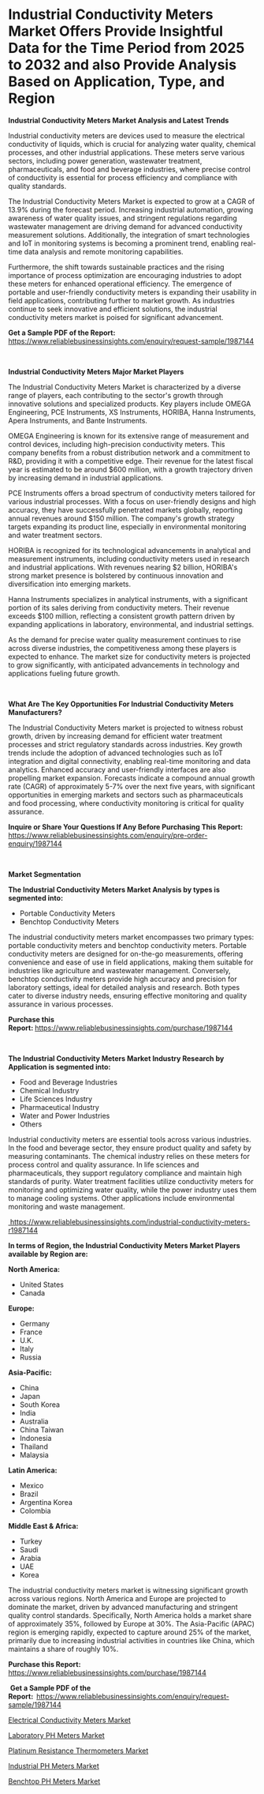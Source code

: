 <p><h1>Industrial Conductivity Meters Market Offers Provide Insightful Data for the Time Period from 2025 to 2032 and also Provide Analysis Based on Application, Type, and Region</h1></p><p><strong>Industrial Conductivity Meters Market Analysis and Latest Trends</strong></p>
<p><p>Industrial conductivity meters are devices used to measure the electrical conductivity of liquids, which is crucial for analyzing water quality, chemical processes, and other industrial applications. These meters serve various sectors, including power generation, wastewater treatment, pharmaceuticals, and food and beverage industries, where precise control of conductivity is essential for process efficiency and compliance with quality standards.</p><p>The Industrial Conductivity Meters Market is expected to grow at a CAGR of 13.9% during the forecast period. Increasing industrial automation, growing awareness of water quality issues, and stringent regulations regarding wastewater management are driving demand for advanced conductivity measurement solutions. Additionally, the integration of smart technologies and IoT in monitoring systems is becoming a prominent trend, enabling real-time data analysis and remote monitoring capabilities. </p><p>Furthermore, the shift towards sustainable practices and the rising importance of process optimization are encouraging industries to adopt these meters for enhanced operational efficiency. The emergence of portable and user-friendly conductivity meters is expanding their usability in field applications, contributing further to market growth. As industries continue to seek innovative and efficient solutions, the industrial conductivity meters market is poised for significant advancement.</p></p>
<p><strong>Get a Sample PDF of the Report:&nbsp;</strong> <a href="https://www.reliablebusinessinsights.com/enquiry/request-sample/1987144?utm_campaign=1877&utm_medium=2&utm_source=Github&utm_content=ia&utm_term=20022025&utm_id=industrial-conductivity-meters">https://www.reliablebusinessinsights.com/enquiry/request-sample/1987144</a></p>
<p>&nbsp;</p>
<p><strong>Industrial Conductivity Meters Major Market Players</strong></p>
<p><p>The Industrial Conductivity Meters Market is characterized by a diverse range of players, each contributing to the sector's growth through innovative solutions and specialized products. Key players include OMEGA Engineering, PCE Instruments, XS Instruments, HORIBA, Hanna Instruments, Apera Instruments, and Bante Instruments.</p><p>OMEGA Engineering is known for its extensive range of measurement and control devices, including high-precision conductivity meters. This company benefits from a robust distribution network and a commitment to R&D, providing it with a competitive edge. Their revenue for the latest fiscal year is estimated to be around $600 million, with a growth trajectory driven by increasing demand in industrial applications.</p><p>PCE Instruments offers a broad spectrum of conductivity meters tailored for various industrial processes. With a focus on user-friendly designs and high accuracy, they have successfully penetrated markets globally, reporting annual revenues around $150 million. The company's growth strategy targets expanding its product line, especially in environmental monitoring and water treatment sectors.</p><p>HORIBA is recognized for its technological advancements in analytical and measurement instruments, including conductivity meters used in research and industrial applications. With revenues nearing $2 billion, HORIBA's strong market presence is bolstered by continuous innovation and diversification into emerging markets.</p><p>Hanna Instruments specializes in analytical instruments, with a significant portion of its sales deriving from conductivity meters. Their revenue exceeds $100 million, reflecting a consistent growth pattern driven by expanding applications in laboratory, environmental, and industrial settings.</p><p>As the demand for precise water quality measurement continues to rise across diverse industries, the competitiveness among these players is expected to enhance. The market size for conductivity meters is projected to grow significantly, with anticipated advancements in technology and applications fueling future growth.</p></p>
<p>&nbsp;</p>
<p><strong>What Are The Key Opportunities For Industrial Conductivity Meters Manufacturers?</strong></p>
<p><p>The Industrial Conductivity Meters market is projected to witness robust growth, driven by increasing demand for efficient water treatment processes and strict regulatory standards across industries. Key growth trends include the adoption of advanced technologies such as IoT integration and digital connectivity, enabling real-time monitoring and data analytics. Enhanced accuracy and user-friendly interfaces are also propelling market expansion. Forecasts indicate a compound annual growth rate (CAGR) of approximately 5-7% over the next five years, with significant opportunities in emerging markets and sectors such as pharmaceuticals and food processing, where conductivity monitoring is critical for quality assurance.</p></p>
<p><strong>Inquire or Share Your Questions If Any Before Purchasing This Report:</strong> <a href="https://www.reliablebusinessinsights.com/enquiry/pre-order-enquiry/1987144?utm_campaign=1877&utm_medium=2&utm_source=Github&utm_content=ia&utm_term=20022025&utm_id=industrial-conductivity-meters">https://www.reliablebusinessinsights.com/enquiry/pre-order-enquiry/1987144</a></p>
<p>&nbsp;</p>
<p><strong>Market Segmentation</strong></p>
<p><strong>The Industrial Conductivity Meters Market Analysis by types is segmented into:</strong></p>
<p><ul><li>Portable Conductivity Meters</li><li>Benchtop Conductivity Meters</li></ul></p>
<p><p>The industrial conductivity meters market encompasses two primary types: portable conductivity meters and benchtop conductivity meters. Portable conductivity meters are designed for on-the-go measurements, offering convenience and ease of use in field applications, making them suitable for industries like agriculture and wastewater management. Conversely, benchtop conductivity meters provide high accuracy and precision for laboratory settings, ideal for detailed analysis and research. Both types cater to diverse industry needs, ensuring effective monitoring and quality assurance in various processes.</p></p>
<p><strong>Purchase this Report:&nbsp;</strong><a href="https://www.reliablebusinessinsights.com/purchase/1987144?utm_campaign=1877&utm_medium=2&utm_source=Github&utm_content=ia&utm_term=20022025&utm_id=industrial-conductivity-meters">https://www.reliablebusinessinsights.com/purchase/1987144</a></p>
<p>&nbsp;</p>
<p><strong>The Industrial Conductivity Meters Market Industry Research by Application is segmented into:</strong></p>
<p><ul><li>Food and Beverage Industries</li><li>Chemical Industry</li><li>Life Sciences Industry</li><li>Pharmaceutical Industry</li><li>Water and Power Industries</li><li>Others</li></ul></p>
<p><p>Industrial conductivity meters are essential tools across various industries. In the food and beverage sector, they ensure product quality and safety by measuring contaminants. The chemical industry relies on these meters for process control and quality assurance. In life sciences and pharmaceuticals, they support regulatory compliance and maintain high standards of purity. Water treatment facilities utilize conductivity meters for monitoring and optimizing water quality, while the power industry uses them to manage cooling systems. Other applications include environmental monitoring and waste management.</p></p>
<p><a href="https://www.reliablebusinessinsights.com/industrial-conductivity-meters-r1987144?utm_campaign=1877&utm_medium=2&utm_source=Github&utm_content=ia&utm_term=20022025&utm_id=industrial-conductivity-meters">&nbsp;https://www.reliablebusinessinsights.com/industrial-conductivity-meters-r1987144</a></p>
<p><strong>In terms of Region, the Industrial Conductivity Meters Market Players available by Region are:</strong></p>
<p>
    <p> <strong> North America: </strong>
        <ul>
            <li>United States</li>
            <li>Canada</li>
        </ul>
        </p> 
    <p> <strong> Europe: </strong>
        <ul>
            <li>Germany</li>
            <li>France</li>
            <li>U.K.</li>
            <li>Italy</li>
            <li>Russia</li>
        </ul>
        </p> 
    <p> <strong> Asia-Pacific: </strong>
        <ul>
            <li>China</li>
            <li>Japan</li>
            <li>South Korea</li>
            <li>India</li>
            <li>Australia</li>
            <li>China Taiwan</li>
            <li>Indonesia</li>
            <li>Thailand</li>
            <li>Malaysia</li>
        </ul>
        </p> 
    <p> <strong> Latin America: </strong>
        <ul>
            <li>Mexico</li>
            <li>Brazil</li>
            <li>Argentina Korea</li>
            <li>Colombia</li>
        </ul>
        </p> 
    <p> <strong> Middle East & Africa: </strong>
        <ul>
            <li>Turkey</li>
            <li>Saudi</li>
            <li>Arabia</li>
            <li>UAE</li>
            <li>Korea</li>
        </ul>
    </p>
    </p>
<p><p>The industrial conductivity meters market is witnessing significant growth across various regions. North America and Europe are projected to dominate the market, driven by advanced manufacturing and stringent quality control standards. Specifically, North America holds a market share of approximately 35%, followed by Europe at 30%. The Asia-Pacific (APAC) region is emerging rapidly, expected to capture around 25% of the market, primarily due to increasing industrial activities in countries like China, which maintains a share of roughly 10%.</p></p>
<p><strong>Purchase this Report: </strong><a href="https://www.reliablebusinessinsights.com/purchase/1987144?utm_campaign=1877&utm_medium=2&utm_source=Github&utm_content=ia&utm_term=20022025&utm_id=industrial-conductivity-meters">https://www.reliablebusinessinsights.com/purchase/1987144</a></p>
<p>&nbsp;<strong>Get a Sample PDF of the Report:&nbsp;&nbsp;</strong><a href="https://www.reliablebusinessinsights.com/enquiry/request-sample/1987144?utm_campaign=1877&utm_medium=2&utm_source=Github&utm_content=ia&utm_term=20022025&utm_id=industrial-conductivity-meters">https://www.reliablebusinessinsights.com/enquiry/request-sample/1987144</a></p>
<p><strong></strong></p>
<p><p><a href="https://github.com/tsunomeya/Market-Research-Report-List-1/blob/main/electrical-conductivity-meters-market.md?utm_campaign=1877&utm_medium=2&utm_source=Github&utm_content=ia&utm_term=20022025&utm_id=industrial-conductivity-meters">Electrical Conductivity Meters Market</a></p><p><a href="https://github.com/oeungcolesh0/Market-Research-Report-List-1/blob/main/laboratory-ph-meters-market.md?utm_campaign=1877&utm_medium=2&utm_source=Github&utm_content=ia&utm_term=20022025&utm_id=industrial-conductivity-meters">Laboratory PH Meters Market</a></p><p><a href="https://github.com/bokerraaenc7/Market-Research-Report-List-1/blob/main/platinum-resistance-thermometers-market.md?utm_campaign=1877&utm_medium=2&utm_source=Github&utm_content=ia&utm_term=20022025&utm_id=industrial-conductivity-meters">Platinum Resistance Thermometers Market</a></p><p><a href="https://github.com/verbaskaff93/Market-Research-Report-List-1/blob/main/industrial-ph-meters-market.md?utm_campaign=1877&utm_medium=2&utm_source=Github&utm_content=ia&utm_term=20022025&utm_id=industrial-conductivity-meters">Industrial PH Meters Market</a></p><p><a href="https://github.com/chaiszepkadk/Market-Research-Report-List-1/blob/main/benchtop-ph-meters-market.md?utm_campaign=1877&utm_medium=2&utm_source=Github&utm_content=ia&utm_term=20022025&utm_id=industrial-conductivity-meters">Benchtop PH Meters Market</a></p></p>